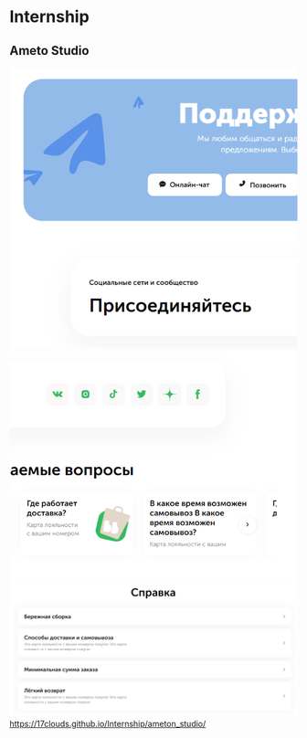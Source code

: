 # Internship
## Ameto Studio 
![img](https://github.com/17clouds/Internship/blob/1220df01950db2af790fcca554a4f5d43327611c/ameton_studio/readme_img/1.png)
![img](https://github.com/17clouds/Internship/blob/1220df01950db2af790fcca554a4f5d43327611c/ameton_studio/readme_img/2.png)
![img](https://github.com/17clouds/Internship/blob/1220df01950db2af790fcca554a4f5d43327611c/ameton_studio/readme_img/3.png)
https://17clouds.github.io/Internship/ameton_studio/
